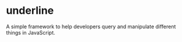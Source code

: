 # underline
A simple framework to help developers query and manipulate different things in JavaScript.
